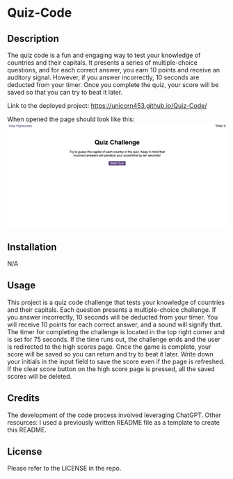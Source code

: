 # Quiz-Code

## Description

The quiz code is a fun and engaging way to test your knowledge of countries and their capitals. It presents a series of multiple-choice questions, and for each correct answer, you earn 10 points and receive an auditory signal. However, if you answer incorrectly, 10 seconds are deducted from your timer. Once you complete the quiz, your score will be saved so that you can try to beat it later.

Link to the deployed project:
https://unicorn453.github.io/Quiz-Code/

When opened the page should look like this:
![Screenshot of the project page](./assets/Quiz-Code.png)

## Installation

N/A

## Usage

This project is a quiz code challenge that tests your knowledge of countries and their capitals. Each question presents a multiple-choice challenge. If you answer incorrectly, 10 seconds will be deducted from your timer. You will receive 10 points for each correct answer, and a sound will signify that. The timer for completing the challenge is located in the top right corner and is set for 75 seconds. If the time runs out, the challenge ends and the user is redirected to the high scores page. Once the game is complete, your score will be saved so you can return and try to beat it later. Write down your initials in the input field to save the score even if the page is refreshed. If the clear score button on the high score page is pressed, all the saved scores will be deleted.

## Credits

The development of the code process involved leveraging ChatGPT.
Other resources:
I used a previously written README file as a template to create this README.
‌

## License

Please refer to the LICENSE in the repo.
